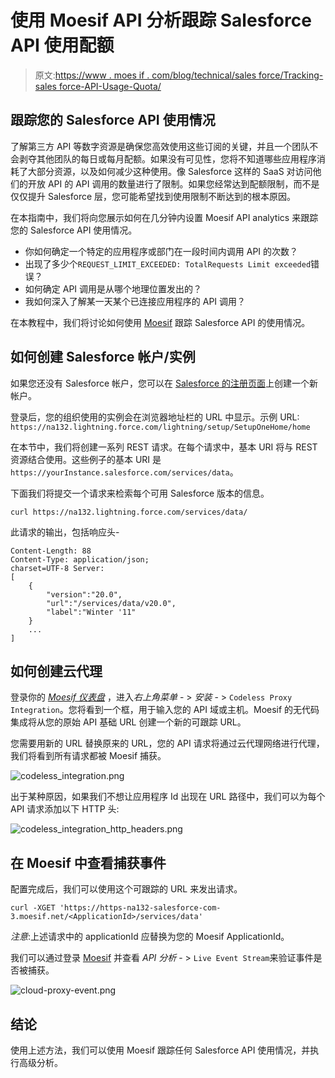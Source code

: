 # 使用 Moesif API 分析跟踪 Salesforce API 使用配额

> 原文:[https://www . moes if . com/blog/technical/sales force/Tracking-sales force-API-Usage-Quota/](https://www.moesif.com/blog/technical/salesforce/Tracking-SalesForce-API-Usage-Quota/)

## 跟踪您的 Salesforce API 使用情况

了解第三方 API 等数字资源是确保您高效使用这些订阅的关键，并且一个团队不会剥夺其他团队的每日或每月配额。如果没有可见性，您将不知道哪些应用程序消耗了大部分资源，以及如何减少这种使用。像 Salesforce 这样的 SaaS 对访问他们的开放 API 的 API 调用的数量进行了限制。如果您经常达到配额限制，而不是仅仅提升 Salesforce 层，您可能希望找到使用限制不断达到的根本原因。

在本指南中，我们将向您展示如何在几分钟内设置 Moesif API analytics 来跟踪您的 Salesforce API 使用情况。

*   你如何确定一个特定的应用程序或部门在一段时间内调用 API 的次数？
*   出现了多少个`REQUEST_LIMIT_EXCEEDED: TotalRequests Limit exceeded`错误？
*   如何确定 API 调用是从哪个地理位置发出的？
*   我如何深入了解某一天某个已连接应用程序的 API 调用？

在本教程中，我们将讨论如何使用 [Moesif](https://www.moesif.com/) 跟踪 Salesforce API 的使用情况。

## 如何创建 Salesforce 帐户/实例

如果您还没有 Salesforce 帐户，您可以在 [Salesforce 的注册页面](https://developer.salesforce.com/signup)上创建一个新帐户。

登录后，您的组织使用的实例会在浏览器地址栏的 URL 中显示。示例 URL: `https://na132.lightning.force.com/lightning/setup/SetupOneHome/home`

在本节中，我们将创建一系列 REST 请求。在每个请求中，基本 URI 将与 REST 资源结合使用。这些例子的基本 URI 是`https://yourInstance.salesforce.com/services/data`。

下面我们将提交一个请求来检索每个可用 Salesforce 版本的信息。

```
curl https://na132.lightning.force.com/services/data/ 
```

此请求的输出，包括响应头-

```
Content-Length: 88
Content-Type: application/json;
charset=UTF-8 Server:
[
    {
        "version":"20.0",
        "url":"/services/data/v20.0",
        "label":"Winter '11"
    }
    ...
] 
```

## 如何创建云代理

登录你的 [*Moesif 仪表盘*](https://www.moesif.com/) ，进入*右上角菜单* - > *安装* - > `Codeless Proxy Integration`。您将看到一个框，用于输入您的 API 域或主机。Moesif 的无代码集成将从您的原始 API 基础 URL 创建一个新的可跟踪 URL。

您需要用新的 URL 替换原来的 URL，您的 API 请求将通过云代理网络进行代理，我们将看到所有请求都被 Moesif 捕获。

![codeless_integration.png](../Images/0c2b74f1436de7e7c29620cf1a30d122.png)

出于某种原因，如果我们不想让应用程序 Id 出现在 URL 路径中，我们可以为每个 API 请求添加以下 HTTP 头:

![codeless_integration_http_headers.png](../Images/ae90745facc0063ad676475d34d8031f.png)

## 在 Moesif 中查看捕获事件

配置完成后，我们可以使用这个可跟踪的 URL 来发出请求。

```
curl -XGET 'https://https-na132-salesforce-com-3.moesif.net/<ApplicationId>/services/data' 
```

*注意*:上述请求中的 applicationId 应替换为您的 Moesif ApplicationId。

我们可以通过登录 [Moesif](https://www.moesif.com/) 并查看 *API 分析* - > `Live Event Stream`来验证事件是否被捕获。

![cloud-proxy-event.png](../Images/dc0f3d610560927a97f5b941dcda948e.png)

## 结论

使用上述方法，我们可以使用 Moesif 跟踪任何 Salesforce API 使用情况，并执行高级分析。